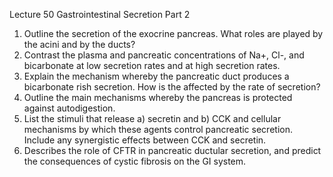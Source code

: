 Lecture 50 Gastrointestinal Secretion Part 2
1) Outline the secretion of the exocrine pancreas. What roles are played by the acini and by the ducts?
2) Contrast the plasma and pancreatic concentrations of Na+, Cl-, and bicarbonate at low secretion rates and at high secretion rates.
3) Explain the mechanism whereby the pancreatic duct produces a bicarbonate rish secretion. How is the affected by the rate of secretion?
4) Outline the main mechanisms whereby the pancreas is protected against autodigestion.
5) List the stimuli that release a) secretin and b) CCK and cellular mechanisms by which these agents control pancreatic secretion. Include any synergistic effects between CCK and secretin.
6) Describes the role of CFTR in pancreatic ductular secretion, and predict the consequences of cystic fibrosis on the GI system.

